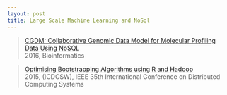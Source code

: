 ```yaml
---
layout: post
title: Large Scale Machine Learning and NoSql
---
```



> [CGDM: Collaborative Genomic Data Model for Molecular Profiling Data Using NoSQL](https://www.ncbi.nlm.nih.gov/pubmed/27522085)   
  2016, Bioinformatics 

> [Optimising Bootstrapping Algorithms using R and Hadoop](https://ieeexplore.ieee.org/document/7424463/)   
  2015, (ICDCSW), IEEE 35th International Conference on Distributed Computing Systems 